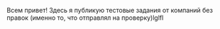 Всем привет! Здесь я публикую тестовые задания от компаний без правок (именно то, что отправлял на проверку)lglfl
